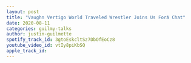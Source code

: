 ```yaml
---
layout: post
title: "Vaughn Vertigo World Traveled Wrestler Joins Us ForA Chat"
date: 2020-08-11
categories: guilmy-talks
author: justin-guilmette
spotify_track_id: 3gtoEskcltSz7DbOfEoCz8
youtube_video_id: vtIy8piKbSQ
apple_track_id: 
---
```

